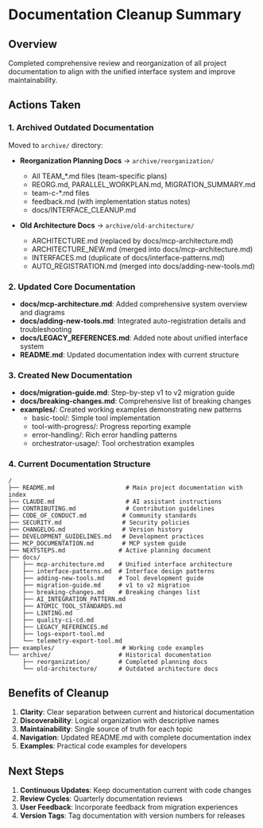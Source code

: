 # Documentation Cleanup Summary

## Overview
Completed comprehensive review and reorganization of all project documentation to align with the unified interface system and improve maintainability.

## Actions Taken

### 1. Archived Outdated Documentation
Moved to `archive/` directory:
- **Reorganization Planning Docs** → `archive/reorganization/`
  - All TEAM_*.md files (team-specific plans)
  - REORG.md, PARALLEL_WORKPLAN.md, MIGRATION_SUMMARY.md
  - team-c-*.md files
  - feedback.md (with implementation status notes)
  - docs/INTERFACE_CLEANUP.md

- **Old Architecture Docs** → `archive/old-architecture/`
  - ARCHITECTURE.md (replaced by docs/mcp-architecture.md)
  - ARCHITECTURE_NEW.md (merged into docs/mcp-architecture.md)
  - INTERFACES.md (duplicate of docs/interface-patterns.md)
  - AUTO_REGISTRATION.md (merged into docs/adding-new-tools.md)

### 2. Updated Core Documentation
- **docs/mcp-architecture.md**: Added comprehensive system overview and diagrams
- **docs/adding-new-tools.md**: Integrated auto-registration details and troubleshooting
- **docs/LEGACY_REFERENCES.md**: Added note about unified interface system
- **README.md**: Updated documentation index with current structure

### 3. Created New Documentation
- **docs/migration-guide.md**: Step-by-step v1 to v2 migration guide
- **docs/breaking-changes.md**: Comprehensive list of breaking changes
- **examples/**: Created working examples demonstrating new patterns
  - basic-tool/: Simple tool implementation
  - tool-with-progress/: Progress reporting example
  - error-handling/: Rich error handling patterns
  - orchestrator-usage/: Tool orchestration examples

### 4. Current Documentation Structure

```
/
├── README.md                    # Main project documentation with index
├── CLAUDE.md                    # AI assistant instructions
├── CONTRIBUTING.md              # Contribution guidelines
├── CODE_OF_CONDUCT.md          # Community standards
├── SECURITY.md                 # Security policies
├── CHANGELOG.md                # Version history
├── DEVELOPMENT_GUIDELINES.md   # Development practices
├── MCP_DOCUMENTATION.md        # MCP system guide
├── NEXTSTEPS.md               # Active planning document
├── docs/
│   ├── mcp-architecture.md    # Unified interface architecture
│   ├── interface-patterns.md  # Interface design patterns
│   ├── adding-new-tools.md    # Tool development guide
│   ├── migration-guide.md     # v1 to v2 migration
│   ├── breaking-changes.md    # Breaking changes list
│   ├── AI_INTEGRATION_PATTERN.md
│   ├── ATOMIC_TOOL_STANDARDS.md
│   ├── LINTING.md
│   ├── quality-ci-cd.md
│   ├── LEGACY_REFERENCES.md
│   ├── logs-export-tool.md
│   └── telemetry-export-tool.md
├── examples/                   # Working code examples
└── archive/                   # Historical documentation
    ├── reorganization/        # Completed planning docs
    └── old-architecture/      # Outdated architecture docs
```

## Benefits of Cleanup

1. **Clarity**: Clear separation between current and historical documentation
2. **Discoverability**: Logical organization with descriptive names
3. **Maintainability**: Single source of truth for each topic
4. **Navigation**: Updated README.md with complete documentation index
5. **Examples**: Practical code examples for developers

## Next Steps

1. **Continuous Updates**: Keep documentation current with code changes
2. **Review Cycles**: Quarterly documentation reviews
3. **User Feedback**: Incorporate feedback from migration experiences
4. **Version Tags**: Tag documentation with version numbers for releases